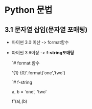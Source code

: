 # Python 문법

## 3.1 문자열 삽입(문자열 포매팅)

* 파이썬 3.0 이산 -> format함수

* 파이썬 3.6이상 -> **f-string포매팅**

  `# format 함수

  '{1} {0}'.format('one','two')

  `# f-string

  a, b = 'one', 'two'

  f'(a),(b)